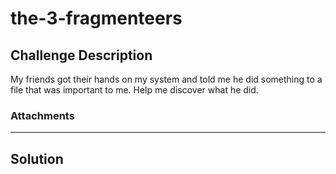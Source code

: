 # the-3-fragmenteers

## Challenge Description

My friends got their hands on my system and told me he did something to a file that was important to me. Help me discover what he did.

### Attachments



***

## Solution

